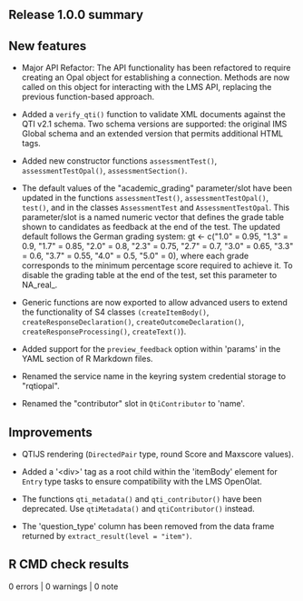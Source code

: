 ## Release 1.0.0 summary

## New features

* Major API Refactor: The API functionality has been refactored to require creating an Opal object for establishing a connection. Methods are now called on this object for interacting with the LMS API, replacing the previous function-based approach.

* Added a `verify_qti()` function to validate XML documents against the QTI v2.1 schema. Two schema versions are supported: the original IMS Global schema and an extended version that permits additional HTML tags.

* Added new constructor functions `assessmentTest()`, `assessmentTestOpal()`, `assessmentSection()`.

* The default values of the "academic_grading" parameter/slot have been updated in the functions `assessmentTest()`, `assessmentTestOpal()`, `test()`, and in the classes `AssessmentTest` and `AssessmentTestOpal`. This parameter/slot is a named numeric vector that defines the grade table shown to candidates as feedback at the end of the test. The updated default follows the German grading system: gt <- c("1.0" = 0.95, "1.3" = 0.9, "1.7" = 0.85, "2.0" = 0.8, "2.3" = 0.75, "2.7" = 0.7, "3.0" = 0.65, "3.3" = 0.6, "3.7" = 0.55, "4.0" = 0.5, "5.0" = 0), where each grade corresponds to the minimum percentage score required to achieve it. To disable the grading table at the end of the test, set this parameter to NA_real_.

* Generic functions are now exported to allow advanced users to extend the functionality of S4 classes `(createItemBody()`, `createResponseDeclaration()`, `createOutcomeDeclaration()`, `createResponseProcessing()`, `createText()`).

* Added support for the `preview_feedback` option within 'params' in the YAML section of R Markdown files.

* Renamed the service name in the keyring system credential storage to "rqtiopal".

* Renamed the "contributor" slot in `QtiContributor` to 'name'.

## Improvements

* QTIJS rendering (`DirectedPair` type, round Score and Maxscore values).

* Added a '\<div\>' tag as a root child within the 'itemBody' element for `Entry` type tasks to ensure compatibility with the LMS OpenOlat.

* The functions `qti_metadata()` and `qti_contributor()` have been deprecated. Use `qtiMetadata()` and `qtiContributor()` instead.

* The 'question_type' column has been removed from the data frame returned by `extract_result(level = "item")`.


## R CMD check results

0 errors | 0 warnings | 0 note
